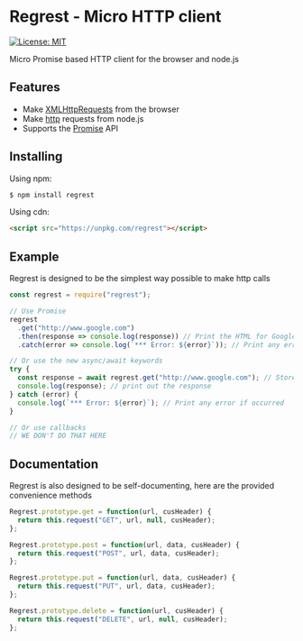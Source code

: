 # Regrest - Micro HTTP client

[![License: MIT](https://img.shields.io/badge/License-MIT-blue.svg)](https://opensource.org/licenses/MIT)

Micro Promise based HTTP client for the browser and node.js

## Features

- Make [XMLHttpRequests](https://developer.mozilla.org/en-US/docs/Web/API/XMLHttpRequest) from the browser
- Make [http](http://nodejs.org/api/http.html) requests from node.js
- Supports the [Promise](https://developer.mozilla.org/en-US/docs/Web/JavaScript/Reference/Global_Objects/Promise) API

## Installing

Using npm:

```bash
$ npm install regrest
```

Using cdn:

```html
<script src="https://unpkg.com/regrest"></script>
```

## Example

Regrest is designed to be the simplest way possible to make http calls

```js
const regrest = require("regrest");

// Use Promise
regrest
  .get("http://www.google.com")
  .then(response => console.log(response)) // Print the HTML for Google homepage
  .catch(error => console.log(`*** Error: ${error}`)); // Print any error if occurred

// Or use the new async/await keywords
try {
  const response = await regrest.get("http://www.google.com"); // Store the response in a variable
  console.log(response); // print out the response
} catch (error) {
  console.log(`*** Error: ${error}`); // Print any error if occurred
}

// Or use callbacks
// WE DON'T DO THAT HERE
```

## Documentation

Regrest is also designed to be self-documenting, here are the provided convenience methods

```js
Regrest.prototype.get = function(url, cusHeader) {
  return this.request("GET", url, null, cusHeader);
};

Regrest.prototype.post = function(url, data, cusHeader) {
  return this.request("POST", url, data, cusHeader);
};

Regrest.prototype.put = function(url, data, cusHeader) {
  return this.request("PUT", url, data, cusHeader);
};

Regrest.prototype.delete = function(url, cusHeader) {
  return this.request("DELETE", url, null, cusHeader);
};
```
